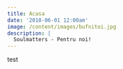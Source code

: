 ```yaml
---
title: Acasa
date: '2018-06-01 12:00am'
image: /content/images/bufnitoi.jpg
description: |
  Soulmatters - Pentru noi!
---
```


test
